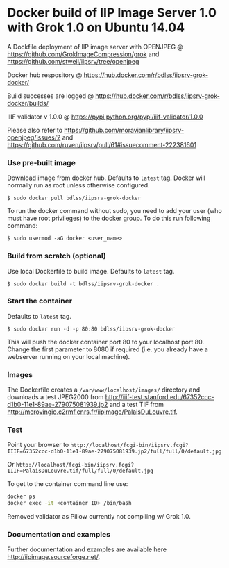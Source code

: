 Docker build of IIP Image Server 1.0 with Grok 1.0 on Ubuntu 14.04
==============================================

A Dockfile deployment of IIP image server with OPENJPEG @ https://github.com/GrokImageCompression/grok and https://github.com/stweil/iipsrv/tree/openjpeg

Docker hub respository @ https://hub.docker.com/r/bdlss/iipsrv-grok-docker/

Build successes are logged @ https://hub.docker.com/r/bdlss/iipsrv-grok-docker/builds/

IIIF validator v 1.0.0 @ https://pypi.python.org/pypi/iiif-validator/1.0.0

Please also refer to https://github.com/moravianlibrary/iipsrv-openjpeg/issues/2 and https://github.com/ruven/iipsrv/pull/61#issuecomment-222381601

### Use  pre-built image
Download image from docker hub. Defaults to `latest` tag. Docker will normally run as root unless otherwise configured.

    $ sudo docker pull bdlss/iipsrv-grok-docker

To run the docker command without sudo, you need to add your user (who must have root privileges) to the docker group. To do this run following command:

	$ sudo usermod -aG docker <user_name>

### Build from scratch (optional)
Use local Dockerfile to build image. Defaults to `latest` tag.

    $ sudo docker build -t bdlss/iipsrv-grok-docker .

### Start the container
Defaults to `latest` tag.

    $ sudo docker run -d -p 80:80 bdlss/iipsrv-grok-docker

This will push the docker container port 80 to your localhost port 80. Change the first parameter to 8080 if required (i.e. you already have a webserver running on your local machine).

### Images

The Dockerfile creates a `/var/www/localhost/images/` directory and downloads a test JPEG2000 from http://iiif-test.stanford.edu/67352ccc-d1b0-11e1-89ae-279075081939.jp2 and a test TIF from http://merovingio.c2rmf.cnrs.fr/iipimage/PalaisDuLouvre.tif.

### Test

Point your browser to `http://localhost/fcgi-bin/iipsrv.fcgi?IIIF=67352ccc-d1b0-11e1-89ae-279075081939.jp2/full/full/0/default.jpg`

Or `http://localhost/fcgi-bin/iipsrv.fcgi?IIIF=PalaisDuLouvre.tif/full/full/0/default.jpg`

To get to the container command line use:

```bash
docker ps
docker exec -it <container ID> /bin/bash
```

Removed validator as Pillow currently not compiling w/ Grok 1.0.

### Documentation and examples

Further documentation and examples are available here http://iipimage.sourceforge.net/.
